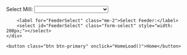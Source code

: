 <link rel="stylesheet" href="https://cdn.jsdelivr.net/npm/bootstrap@5.3.0/dist/css/bootstrap.min.css">

<div class="d-flex align-items-center justify-content-between p-2">
    <div class="d-flex align-items-center">
        <label for="millSelect" class="me-2">Select Mill:</label>
        <select id="millSelect" class="form-select me-3" style="width: 200px;"></select>

        <label for="FeederSelect" class="me-2">Select Feeder:</label>
        <select id="FeederSelect" class="form-select" style="width: 200px;"></select>
    </div>

    <button class="btn btn-primary" onclick="HomeLoad()">Home</button>
</div>